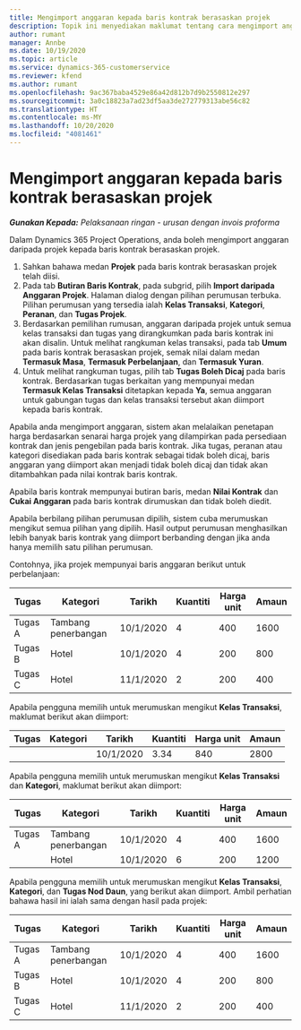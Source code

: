 ```yaml
---
title: Mengimport anggaran kepada baris kontrak berasaskan projek
description: Topik ini menyediakan maklumat tentang cara mengimport anggaran kewangan daripada projek kepada baris kontrak.
author: rumant
manager: Annbe
ms.date: 10/19/2020
ms.topic: article
ms.service: dynamics-365-customerservice
ms.reviewer: kfend
ms.author: rumant
ms.openlocfilehash: 9ac367baba4529e86a42d812b7d9b2550812e297
ms.sourcegitcommit: 3a0c18823a7ad23df5aa3de272779313abe56c82
ms.translationtype: HT
ms.contentlocale: ms-MY
ms.lasthandoff: 10/20/2020
ms.locfileid: "4081461"
---
```

# <a name="importing-an-estimate-to-a-project-based-contract-line"></a>Mengimport anggaran kepada baris kontrak berasaskan projek

_**Gunakan Kepada:** Pelaksanaan ringan - urusan dengan invois proforma_

Dalam Dynamics 365 Project Operations, anda boleh mengimport anggaran daripada projek kepada baris kontrak berasaskan projek.

1. Sahkan bahawa medan **Projek** pada baris kontrak berasaskan projek telah diisi.
2. Pada tab **Butiran Baris Kontrak**, pada subgrid, pilih **Import daripada Anggaran Projek**. Halaman dialog dengan pilihan perumusan terbuka. Pilihan perumusan yang tersedia ialah **Kelas Transaksi**, **Kategori**, **Peranan**, dan **Tugas Projek**.
3. Berdasarkan pemilihan rumusan, anggaran daripada projek untuk semua kelas transaksi dan tugas yang dirangkumkan pada baris kontrak ini akan disalin. Untuk melihat rangkuman kelas transaksi, pada tab **Umum** pada baris kontrak berasaskan projek, semak nilai dalam medan **Termasuk Masa**, **Termasuk Perbelanjaan**, dan **Termasuk Yuran**. 
4. Untuk melihat rangkuman tugas, pilih tab **Tugas Boleh Dicaj** pada baris kontrak. Berdasarkan tugas berkaitan yang mempunyai medan **Termasuk Kelas Transaksi** ditetapkan kepada **Ya**, semua anggaran untuk gabungan tugas dan kelas transaksi tersebut akan diimport kepada baris kontrak.

Apabila anda mengimport anggaran, sistem akan melalaikan penetapan harga berdasarkan senarai harga projek yang dilampirkan pada persediaan kontrak dan jenis pengebilan pada baris kontrak. Jika tugas, peranan atau kategori disediakan pada baris kontrak sebagai tidak boleh dicaj, baris anggaran yang diimport akan menjadi tidak boleh dicaj dan tidak akan ditambahkan pada nilai kontrak baris kontrak.

Apabila baris kontrak mempunyai butiran baris, medan **Nilai Kontrak** dan **Cukai Anggaran** pada baris kontrak dirumuskan dan tidak boleh diedit.

Apabila berbilang pilihan perumusan dipilih, sistem cuba merumuskan mengikut semua pilihan yang dipilih. Hasil output perumusan menghasilkan lebih banyak baris kontrak yang diimport berbanding dengan jika anda hanya memilih satu pilihan perumusan.

Contohnya, jika projek mempunyai baris anggaran berikut untuk perbelanjaan:

| Tugas | Kategori | Tarikh | Kuantiti | Harga unit | Amaun |
| --- | --- | --- | --- | --- | --- |
| Tugas A | Tambang penerbangan | 10/1/2020 | 4 | 400 | 1600 |
| Tugas B | Hotel | 10/1/2020 | 4 | 200 | 800 |
| Tugas C | Hotel | 11/1/2020 | 2 | 200 | 400 |

Apabila pengguna memilih untuk merumuskan mengikut **Kelas Transaksi**, maklumat berikut akan diimport:

| Tugas | Kategori | Tarikh | Kuantiti | Harga unit | Amaun |
| --- | --- | --- | --- | --- | --- |
| &nbsp; | &nbsp; | 10/1/2020 | 3.34 | 840 | 2800 |

Apabila pengguna memilih untuk merumuskan mengikut **Kelas Transaksi** dan **Kategori**, maklumat berikut akan diimport:

| Tugas | Kategori | Tarikh | Kuantiti | Harga unit | Amaun |
| --- | --- | --- | --- | --- | --- |
| Tugas A | Tambang penerbangan | 10/1/2020 | 4 | 400 | 1600 |
| &nbsp;| Hotel | 10/1/2020 | 6 | 200 | 1200 |

Apabila pengguna memilih untuk merumuskan mengikut **Kelas Transaksi**, **Kategori**, dan **Tugas Nod Daun**, yang berikut akan diimport. Ambil perhatian bahawa hasil ini ialah sama dengan hasil pada projek:

| Tugas | Kategori | Tarikh | Kuantiti | Harga unit | Amaun |
| --- | --- | --- | --- | --- | --- |
| Tugas A | Tambang penerbangan | 10/1/2020 | 4 | 400 | 1600 |
| Tugas B | Hotel | 10/1/2020 | 4 | 200 | 800 |
| Tugas C | Hotel | 11/1/2020 | 2 | 200 | 400 |
